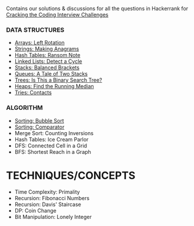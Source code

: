 Contains our solutions & discussions for all the questions in Hackerrank for [Cracking the Coding Interview Challenges](https://www.hackerrank.com/domains/tutorials/cracking-the-coding-interview)


### DATA STRUCTURES 
* [Arrays: Left Rotation](https://github.com/div1090/codemonkeys/tree/master/Cracking%20the%20Coding%20Interview%20Challenges/Arrays-%20Left%20Rotation)
* [Strings: Making Anagrams](https://github.com/div1090/codemonkeys/tree/master/Cracking%20the%20Coding%20Interview%20Challenges/Strings-%20Making%20Anagrams)
* [Hash Tables: Ransom Note](https://github.com/div1090/codemonkeys/tree/master/Cracking%20the%20Coding%20Interview%20Challenges/Hash%20Tables-%20Ransom%20Note)
* [Linked Lists: Detect a Cycle](https://github.com/div1090/codemonkeys/tree/master/Cracking%20the%20Coding%20Interview%20Challenges/Linked%20Lists-%20Detect%20a%20Cycle)
* [Stacks: Balanced Brackets](https://github.com/div1090/codemonkeys/tree/master/Cracking%20the%20Coding%20Interview%20Challenges/Stacks-%20Balanced%20Brackets)
* [Queues: A Tale of Two Stacks](https://github.com/div1090/codemonkeys/tree/master/Cracking%20the%20Coding%20Interview%20Challenges/Queues-%20A%20Tale%20of%20Two%20Stacks)
* [Trees: Is This a Binary Search Tree?](https://github.com/div1090/codemonkeys/tree/master/Cracking%20the%20Coding%20Interview%20Challenges/Trees%20-%20Is%20This%20a%20Binary%20Tree)
* [Heaps: Find the Running Median](https://github.com/div1090/codemonkeys/tree/master/Cracking%20the%20Coding%20Interview%20Challenges/Heaps-%20Find%20the%20Running%20Median)
* [Tries: Contacts](https://github.com/div1090/codemonkeys/tree/master/Cracking%20the%20Coding%20Interview%20Challenges/Tries-%20Contacts)

### ALGORITHM 
* [Sorting: Bubble Sort](https://github.com/div1090/codemonkeys/tree/master/Cracking%20the%20Coding%20Interview%20Challenges/Sorting-%20Bubble%20Sort)
* [Sorting: Comparator](https://github.com/div1090/codemonkeys/tree/master/Cracking%20the%20Coding%20Interview%20Challenges)
* Merge Sort: Counting Inversions
* Hash Tables: Ice Cream Parlor
* DFS: Connected Cell in a Grid
* BFS: Shortest Reach in a Graph

# TECHNIQUES/CONCEPTS
* Time Complexity: Primality
* Recursion: Fibonacci Numbers
* Recursion: Davis' Staircase
* DP: Coin Change
* Bit Manipulation: Lonely Integer
